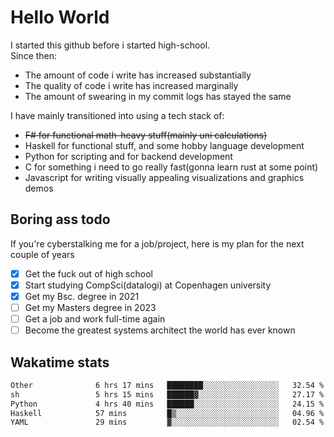 # Hello World

I started this github before i started high-school.  
Since then:
- The amount of code i write has increased substantially
- The quality of code i write has increased marginally
- The amount of swearing in my commit logs has stayed the same

I have mainly transitioned into using a tech stack of:
- ~~F# for functional math-heavy stuff(mainly uni calculations)~~
- Haskell for functional stuff, and some hobby language development
- Python for scripting and for backend development
- C for something i need to go really fast(gonna learn rust at some point)
- Javascript for writing visually appealing visualizations and graphics demos

## Boring ass todo
If you're cyberstalking me for a job/project, here is my plan for the next couple of years
- [x] Get the fuck out of high school
- [x] Start studying CompSci(datalogi) at Copenhagen university
- [x] Get my Bsc. degree in 2021
- [ ] Get my Masters degree in 2023
- [ ] Get a job and work full-time again
- [ ] Become the greatest systems architect the world has ever known

## Wakatime stats
<!--START_SECTION:waka-->

```txt
Other              6 hrs 17 mins   ████████░░░░░░░░░░░░░░░░░   32.54 %
sh                 5 hrs 15 mins   ██████▓░░░░░░░░░░░░░░░░░░   27.17 %
Python             4 hrs 40 mins   ██████░░░░░░░░░░░░░░░░░░░   24.15 %
Haskell            57 mins         █▒░░░░░░░░░░░░░░░░░░░░░░░   04.96 %
YAML               29 mins         ▓░░░░░░░░░░░░░░░░░░░░░░░░   02.54 %
```

<!--END_SECTION:waka-->
